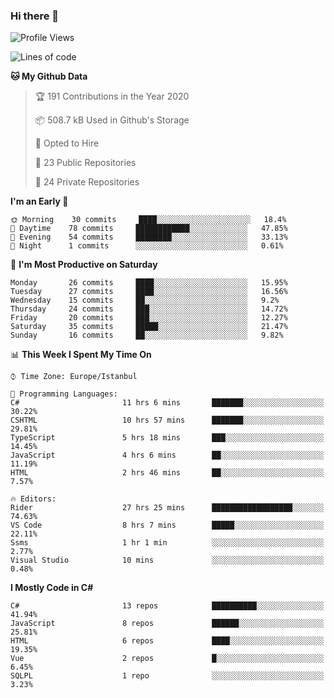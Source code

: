 ### Hi there 👋

<!--START_SECTION:waka-->
![Profile Views](http://img.shields.io/badge/Profile%20Views-0-blue)

![Lines of code](https://img.shields.io/badge/From%20Hello%20World%20I%27ve%20Written-25.1%20million%20lines%20of%20code-blue)

**🐱 My Github Data** 

> 🏆 191 Contributions in the Year 2020
 > 
> 📦 508.7 kB Used in Github's Storage 
 > 
> 💼 Opted to Hire
 > 
> 📜 23 Public Repositories
 > 
> 🔑 24 Private Repositories 

**I'm an Early 🐤** 

```text
🌞 Morning    30 commits     ████░░░░░░░░░░░░░░░░░░░░░   18.4% 
🌆 Daytime    78 commits     ████████████░░░░░░░░░░░░░   47.85% 
🌃 Evening    54 commits     ████████░░░░░░░░░░░░░░░░░   33.13% 
🌙 Night      1 commits      ░░░░░░░░░░░░░░░░░░░░░░░░░   0.61%

```
📅 **I'm Most Productive on Saturday** 

```text
Monday       26 commits     ████░░░░░░░░░░░░░░░░░░░░░   15.95% 
Tuesday      27 commits     ████░░░░░░░░░░░░░░░░░░░░░   16.56% 
Wednesday    15 commits     ██░░░░░░░░░░░░░░░░░░░░░░░   9.2% 
Thursday     24 commits     ███░░░░░░░░░░░░░░░░░░░░░░   14.72% 
Friday       20 commits     ███░░░░░░░░░░░░░░░░░░░░░░   12.27% 
Saturday     35 commits     █████░░░░░░░░░░░░░░░░░░░░   21.47% 
Sunday       16 commits     ██░░░░░░░░░░░░░░░░░░░░░░░   9.82%

```


📊 **This Week I Spent My Time On** 

```text
⌚︎ Time Zone: Europe/Istanbul

💬 Programming Languages: 
C#                       11 hrs 6 mins       ███████░░░░░░░░░░░░░░░░░░   30.22% 
CSHTML                   10 hrs 57 mins      ███████░░░░░░░░░░░░░░░░░░   29.81% 
TypeScript               5 hrs 18 mins       ███░░░░░░░░░░░░░░░░░░░░░░   14.45% 
JavaScript               4 hrs 6 mins        ██░░░░░░░░░░░░░░░░░░░░░░░   11.19% 
HTML                     2 hrs 46 mins       ██░░░░░░░░░░░░░░░░░░░░░░░   7.57%

🔥 Editors: 
Rider                    27 hrs 25 mins      ██████████████████░░░░░░░   74.63% 
VS Code                  8 hrs 7 mins        █████░░░░░░░░░░░░░░░░░░░░   22.11% 
Ssms                     1 hr 1 min          ░░░░░░░░░░░░░░░░░░░░░░░░░   2.77% 
Visual Studio            10 mins             ░░░░░░░░░░░░░░░░░░░░░░░░░   0.48%

```

**I Mostly Code in C#** 

```text
C#                       13 repos            ██████████░░░░░░░░░░░░░░░   41.94% 
JavaScript               8 repos             ██████░░░░░░░░░░░░░░░░░░░   25.81% 
HTML                     6 repos             ████░░░░░░░░░░░░░░░░░░░░░   19.35% 
Vue                      2 repos             █░░░░░░░░░░░░░░░░░░░░░░░░   6.45% 
SQLPL                    1 repo              ░░░░░░░░░░░░░░░░░░░░░░░░░   3.23%

```



<!--END_SECTION:waka-->

<!--
**ebubekirdinc/ebubekirdinc** is a ✨ _special_ ✨ repository because its `README.md` (this file) appears on your GitHub profile.

Here are some ideas to get you started:

- 🔭 I’m currently working on ...
- 🌱 I’m currently learning ...
- 👯 I’m looking to collaborate on ...
- 🤔 I’m looking for help with ...
- 💬 Ask me about ...
- 📫 How to reach me: ...
- 😄 Pronouns: ...
- ⚡ Fun fact: ...
-->
